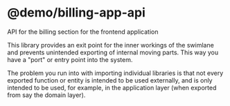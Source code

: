 # @demo/billing-app-api

API for the billing section for the frontend application

This library provides an exit point for the inner workings of the swimlane and prevents unintended exporting of internal moving parts. This way you have a "port" or entry point into the system. 

The problem you run into with importing individual libraries is that not every exported function or entity is intended to be used externally, and is only intended to be used, for example, in the application layer (when exported from say the domain layer). 
